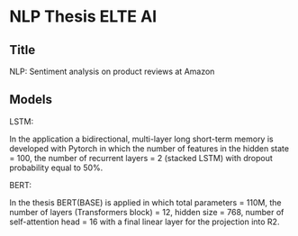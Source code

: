 # NLP Thesis ELTE AI

## Title

NLP: Sentiment analysis on product reviews at Amazon

## Models

LSTM:

In the application a bidirectional, multi-layer long short-term memory is developed with Pytorch in which the number of features in the hidden state = 100, the number of recurrent layers = 2 (stacked LSTM) with dropout probability equal to 50%.

BERT:

In the thesis BERT(BASE) is applied in which total parameters = 110M, the number of layers (Transformers block) = 12, hidden size = 768, number of self-attention head = 16 with a final linear layer for the projection into R2.
